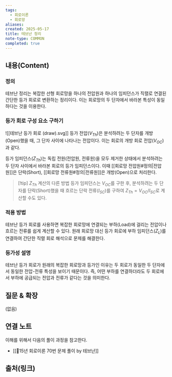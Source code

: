 ```yaml
---
tags:
  - 회로이론
  - 회로망
aliases: 
created: 2025-05-17
title: 테브난 정리
note-type: COMMON
completed: true
---
```


## 내용(Content)
### 정의
테브난 정리는 복잡한 선형 회로망을 하나의 전압원과 하나의 임피던스가 직렬로 연결된 간단한 등가 회로로 변환하는 정리이다. 이는 회로망의 두 단자에서 바라본 특성이 동일하다는 것을 이용한다.

### 등가 회로 구성 요소 구하기
![[테브난 등가 회로 (draw).svg]]
등가 전압($V_{Th}$)은 분석하려는 두 단자를 개방(Open)했을 때, 그 단자 사이에 나타나는 전압이다. 이는 회로의 개방 회로 전압($V_{OC}$)과 같다.

등가 임피던스($Z_{Th}$)는 독립 전원(전압원, 전류원)을 모두 제거한 상태에서 분석하려는 두 단자 사이에서 바라본 회로의 등가 임피던스이다. 이때 [[회로망 전압원#정의|전압원]]은 단락(Short), [[회로망 전류원#정의|전류원]]은 개방(Open)으로 처리한다.

>[!tip] $Z_{Th}$ 계산의 다른 방법
>등가 임피던스는 $V_{OC}$를 구한 후, 분석하려는 두 단자를 단락(Short)했을 때 흐르는 단락 전류($I_{SC}$)를 구하여 $Z_{Th} = V_{OC} / I_{SC}$로 계산할 수도 있다.
### 적용 방법
테브난 등가 회로를 사용하면 복잡한 회로망에 연결되는 부하(Load)에 걸리는 전압이나 흐르는 전류를 쉽게 계산할 수 있다. 원래 회로망 대신 등가 회로에 부하 임피던스($Z_L$)를 연결하여 간단한 직렬 회로 해석으로 문제를 해결한다.

### 등가성 설명
테브난 등가 회로가 원래의 복잡한 회로망과 등가인 이유는 두 회로가 동일한 두 단자에서 동일한 전압-전류 특성을 보이기 때문이다. 즉, 어떤 부하를 연결하더라도 두 회로에서 부하에 공급되는 전압과 전류가 같다는 것을 의미한다.

## 질문 & 확장

(없음)

## 연결 노트
이해를 위해서 다음의 풀이 과정을 참고한다.
- [[🔬15년 회로이론 70번 문제 풀이 by 테브난]]
## 출처(링크)
